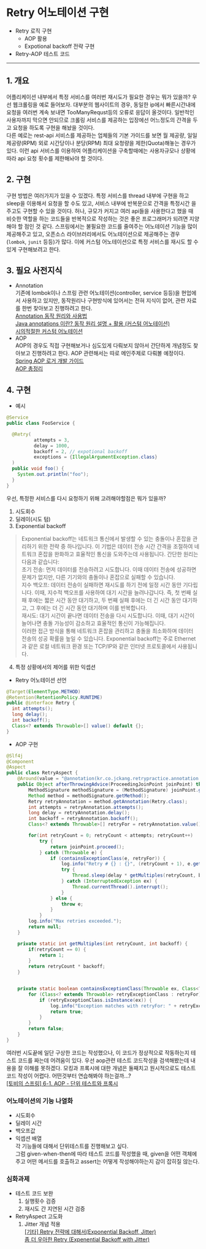 # Retry 어노테이션 구현
- Retry 로직 구현
    - AOP 활용
    - Expotional backoff 전략 구현
- Retry-AOP 테스트 코드
---
## 1. 개요
어플리케이션 내부에서 특정 서비스를 여러번 재시도가 필요한 경우는 뭐가 있을까?
우선 웹크롤링을 예로 들어보자. 대부분의 웹사이트의 경우, 동일한 ip에서 빠른시간내에
요청을 여러번 계속 보내면 TooManyRequst등의 오류로 응답이 올것이다. 일반적인
사용자까지 막으면 안되므로 크롤링 서비스를 제공하는 입장에선 어느정도의 간격을 두고
요청을 하도록 구현을 해놨을 것이다.\
다른 예로는 rest-api 서비스를 제공하는 업체들의 기본 가이드를 보면 월 제공량,
일일 제공량(RPM) 외로 시간당이나 분당(RPM) 최대 요청량을 제한(Quota)해놓는
경우가 있다. 이런 api 서비스를 이용하여 어플리케이션을 구축할때에는 사용자규모나
상황에 따라 api 요청 횟수를 제한해놔야 할 것이다.

## 2. 구현
구현 방법은 여러가지가 있을 수 있겠다. 특정 서비스를 thread 내부에 구현을 하고
sleep을 이용해서 요청을 할 수도 있고, 서비스 내부에 반복문으로 간격을 특정시간
을 주고도 구현할 수 있을 것이다. 허나, 규모가 커지고 여러 api들을 사용한다고
했을 때 비슷한 역할을 하는 코드들을 반복적으로 작성하는 것은 좋은 프로그래머가
되려면 지양해야 할 점인 것 같다. 스프링에서는 불필요한 코드를 줄여주는 어노테이션
기능을 많이 제공해주고 있고, 오픈소스 라이브러리에서도 어노테이션으로 제공해주는
경우(`lombok`, `junit` 등등)가 많다. 이에 커스텀 어노테이션으로 특정 서비스를
재시도 할 수 있게 구현해보려고 한다.

## 3. 필요 사전지식
- Annotation\
기존에 lombok이나 스프링 관련 어노테이션(controller, service 등등)을
현업에서 사용하고 있지만, 동작원리나 구현방식에 있어서는 전혀 지식이 없어, 관련
자료를 한번 찾아보고 진행하려고 한다.\
[Annotation 동작 원리와 사용법](https://hirlawldo.tistory.com/43)\
[Java annotations 이란? 동작 원리 설명 + 활용 (커스텀 어노테이션)](https://velog.io/@anak_2/Java-annotations-%EC%9D%B4%EB%9E%80-%EC%84%A4%EB%AA%85-%ED%99%9C%EC%9A%A9)\
[시의적절한 커스텀 어노테이션](https://techblog.woowahan.com/2684/)
- AOP\
AOP의 경우도 직접 구현해보거나 심도있게 다뤄보지 않아서 간단하게 개념정도 찾아보고
진행하려고 한다. AOP 관련해서는 따로 메인주제로 다뤄볼 예정이다.\
[Spring AOP 로거 개발 가이드](https://hirlawldo.tistory.com/31)\
[AOP 총정리](https://velog.io/@backtony/Spring-AOP-%EC%B4%9D%EC%A0%95%EB%A6%AC)

## 4. 구현
- 예시

```java
@Service
public class FooService {

  @Retry(
          attempts = 3,
          delay = 1000,
          backoff = 2, // expotional backoff
          exceptions = {IllegalArgumentException.class}
  )
  public void foo() {
    System.out.println("foo");
  }
}
```

우선, 특정한 서비스를 다시 요청하기 위해 고려해야할점은 뭐가 있을까? 
1. 시도회수
2. 딜레이(시도 텀)
3. Exponential backoff
>Exponential backoff는 네트워크 통신에서 발생할 수 있는 충돌이나 혼잡을 관리하기 위한 전략 중 하나입니다. 이 기법은 데이터 전송 시간 간격을 조절하여 네트워크 혼잡을 완화하고 효율적인 통신을 도와주는데 사용됩니다.
>간단한 원리는 다음과 같습니다:\
>초기 전송: 먼저 데이터를 전송하려고 시도합니다. 이때 데이터 전송에 성공하면 문제가 없지만, 다른 기기와의 충돌이나 혼잡으로 실패할 수 있습니다.\
>지수 백오프: 데이터 전송이 실패하면 재시도를 하기 전에 일정 시간 동안 기다립니다. 이때, 지수적 백오프를 사용하여 대기 시간을 늘려나갑니다. 즉, 첫 번째 실패 후에는 짧은 시간 동안 대기하고, 두 번째 실패 후에는 더 긴 시간 동안 대기하고, 그 후에는 더 긴 시간 동안 대기하며 이를 반복합니다.\
>재시도: 대기 시간이 끝나면 데이터 전송을 다시 시도합니다. 이때, 대기 시간이 늘어나면 충돌 가능성이 감소하고 효율적인 통신이 가능해집니다.\
>이러한 접근 방식을 통해 네트워크 혼잡을 관리하고 충돌을 최소화하며 데이터 전송의 성공 확률을 높일 수 있습니다. Exponential backoff는 주로 Ethernet과 같은 로컬 네트워크 환경 또는 TCP/IP와 같은 인터넷 프로토콜에서 사용됩니다.
4. 특정 상황에서의 제어를 위한 익셉션

- Retry 어노테이션 선언
```java
@Target(ElementType.METHOD)
@Retention(RetentionPolicy.RUNTIME)
public @interface Retry {
  int attempts();
  long delay();
  int backoff();
  Class<? extends Throwable>[] value() default {};
}
```

- AOP 구현
```java
@Slf4j
@Component
@Aspect
public class RetryAspect {
    @Around(value = "@annotation(kr.co.jckang.retrypractice.annotation.Retry) && execution(* *(..))")
    public Object afterThrowingAdvice(ProceedingJoinPoint joinPoint) throws Throwable {
        MethodSignature methodSignature = (MethodSignature) joinPoint.getSignature();
        Method method = methodSignature.getMethod();
        Retry retryAnnotation = method.getAnnotation(Retry.class);
        int attempts = retryAnnotation.attempts();
        long delay = retryAnnotation.delay();
        int backoff = retryAnnotation.backoff();
        Class<? extends Throwable>[] retryFor = retryAnnotation.value();

        for(int retryCount = 0; retryCount < attempts; retryCount++)
            try {
                return joinPoint.proceed();
            } catch (Throwable e) {
                if (containsExceptionClass(e, retryFor)) {
                    log.info("Retry # {} : {}", (retryCount + 1), e.getMessage());
                    try {
                        Thread.sleep(delay * getMultiples(retryCount, backoff));
                    } catch (InterruptedException ex) {
                        Thread.currentThread().interrupt();
                    }
                } else {
                    throw e;
                }
            }
        log.info("Max retries exceeded.");
        return null;
    }

    private static int getMultiples(int retryCount, int backoff) {
        if(retryCount == 0) {
            return 1;
        }
        return retryCount * backoff;
    }


    private static boolean containsExceptionClass(Throwable ex, Class<? extends Throwable>[] retryFor) {
        for (Class<? extends Throwable> retryExceptionClass : retryFor) {
            if (retryExceptionClass.isInstance(ex)) {
                log.info("Exception matches with retryFor: " + retryExceptionClass);
                return true;
            }
        }
        return false;
    }
}

```

여러번 시도끝에 일단 구상한 코드는 작성했으나, 이 코드가 정상적으로 작동하는지
테스트 코드를 짜는데 어려움이 있다. 우선 aop관련 테스트 코드작성을 검색해봤는데
내용을 잘 이해를 못하겠다. 모킹과 프록시에 대한 개념은 둘째치고 원시적으로도
테스트 코드 작성이 어렵다. 어떤것부터 연습해봐야 하는걸까...?\
[[토비의 스프링] 6-1. AOP - 단위 테스트와 프록시](https://wwlee94.github.io/category/study/toby-spring/aop/unit-test-and-proxy/#3-%EB%8B%A4%EC%9D%B4%EB%82%B4%EB%AF%B9-%ED%94%84%EB%A1%9D%EC%8B%9C%EC%99%80-%ED%8C%A9%ED%86%A0%EB%A6%AC-%EB%B9%88)

### 어노테이션의 기능 나열화
  - 시도회수
  - 딜레이 시간
  - 백오프값
  - 익셉션 배열\
각 기능들에 대해서 단위테스트를 진행해보고 싶다.\
그럼 given-when-then에 따라 테스트 코드를 작성했을 때, given을
어떤 객체에 주고 어떤 메서드를 호출하고 assert는 어떻게 작성해야하는지 감이 잡히질 않는다.

### 심화과제
  - 테스트 코드 보완
    1. 실행횟수 검증
    2. 재시도 간 지연된 시간 검증
  - RetryAspect 고도화
    1. Jitter 개념 적용\
[[기타] Retry 전략에 대해서(Exponential Backoff, Jitter)](https://jungseob86.tistory.com/12)\
[좀 더 우아한 Retry (Expenential Backoff with Jitter)](https://velog.io/@jazz_avenue/%EC%A2%80-%EB%8D%94-%EC%9A%B0%EC%95%84%ED%95%9C-Retry-Expenential-Backoff-with-Jitter)



